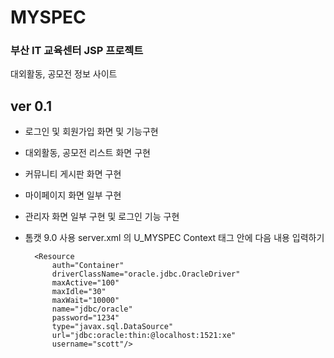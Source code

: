 # MYSPEC
### 부산 IT 교육센터 JSP 프로젝트

대외활동, 공모전 정보 사이트

ver 0.1
--------
* 로그인 및 회원가입 화면 및 기능구현
* 대외활동, 공모전 리스트 화면 구현
* 커뮤니티 게시판 화면 구현
* 마이페이지 화면 일부 구현
* 관리자 화면 일부 구현 및 로그인 기능 구현


* 톰캣 9.0 사용 server.xml 의 U_MYSPEC Context 태그 안에 다음 내용 입력하기

		<Resource 
			auth="Container" 
			driverClassName="oracle.jdbc.OracleDriver" 
			maxActive="100" 
			maxIdle="30" 
			maxWait="10000" 
			name="jdbc/oracle" 
			password="1234" 
			type="javax.sql.DataSource" 
			url="jdbc:oracle:thin:@localhost:1521:xe" 
			username="scott"/>